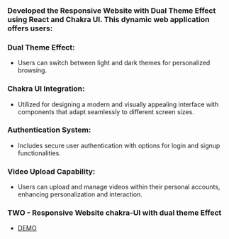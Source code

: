 ### Developed the Responsive Website with Dual Theme Effect using React and Chakra UI. This dynamic web application offers users:

### Dual Theme Effect:
- Users can switch between light and dark themes for personalized browsing.
### Chakra UI Integration:
- Utilized for designing a modern and visually appealing interface with components that adapt seamlessly to different screen sizes.
### Authentication System:
- Includes secure user authentication with options for login and signup functionalities.
### Video Upload Capability:
- Users can upload and manage videos within their personal accounts, enhancing personalization and interaction.

### TWO - Responsive Website chakra-UI with dual theme Effect
- [DEMO](https://react-chakraui-dualtheme-responsive-website.vercel.app/)